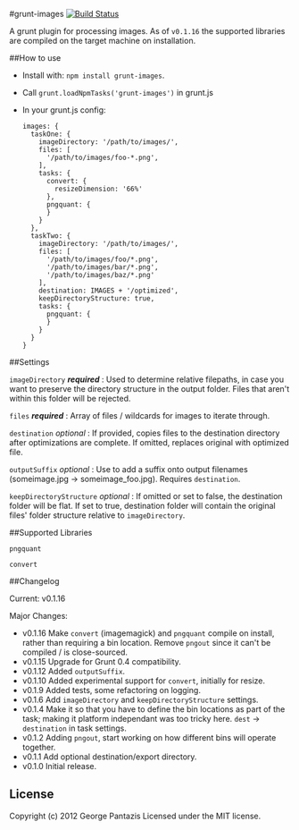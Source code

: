 #grunt-images [![Build Status](https://api.travis-ci.org/gcpantazis/grunt-images.png?branch=master)](http://travis-ci.org/gcpantazis/grunt-images)

A grunt plugin for processing images. As of `v0.1.16` the supported libraries are compiled on the target machine on installation.

##How to use

* Install with: ```npm install grunt-images```.
* Call ```grunt.loadNpmTasks('grunt-images')``` in grunt.js

* In your grunt.js config:

  ```
  images: {
    taskOne: {
      imageDirectory: '/path/to/images/',
      files: [
        '/path/to/images/foo-*.png',
      ],
      tasks: {
        convert: {
          resizeDimension: '66%'
        },
        pngquant: {
        }
      }
    },
    taskTwo: {
      imageDirectory: '/path/to/images/',
      files: [
        '/path/to/images/foo/*.png',
        '/path/to/images/bar/*.png',
        '/path/to/images/baz/*.png'
      ],
      destination: IMAGES + '/optimized',
      keepDirectoryStructure: true,
      tasks: {
        pngquant: {
        }
      }
    }
  }
  ```

##Settings

`imageDirectory` ***required*** : Used to determine relative filepaths, in case you want to preserve the directory structure in the output folder. Files that aren't within this folder will be rejected.

`files` ***required*** : Array of files / wildcards for images to iterate through.

`destination` *optional* : If provided, copies files to the destination directory after optimizations are complete. If omitted, replaces original with optimized file.

`outputSuffix` *optional* : Use to add a suffix onto output filenames (someimage.jpg -> someimage_foo.jpg). Requires `destination`.

`keepDirectoryStructure` *optional* : If omitted or set to false, the destination folder will be flat. If set to true, destination folder will contain the original files' folder structure relative to `imageDirectory`.

##Supported Libraries

`pngquant`

`convert`

##Changelog

Current: v0.1.16

Major Changes:

* v0.1.16 Make `convert` (imagemagick) and `pngquant` compile on install, rather than requiring a bin location. Remove `pngout` since it can't be compiled / is close-sourced.
* v0.1.15 Upgrade for Grunt 0.4 compatibility.
* v0.1.12 Added `outputSuffix`.
* v0.1.10 Added experimental support for `convert`, initially for resize.
* v0.1.9 Added tests, some refactoring on logging.
* v0.1.6 Add `imageDirectory` and `keepDirectoryStructure` settings.
* v0.1.4 Make it so that you have to define the bin locations as part of the task; making it platform independant was too tricky here. `dest` -> `destination` in task settings.
* v0.1.2 Adding `pngout`, start working on how different bins will operate together.
* v0.1.1 Add optional destination/export directory.
* v0.1.0 Initial release.

## License
Copyright (c) 2012 George Pantazis
Licensed under the MIT license.
